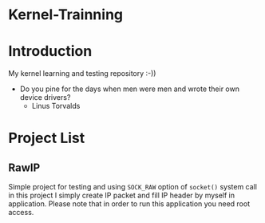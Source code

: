 Kernel-Trainning
================
# Introduction
My kernel learning and testing repository :-))  
* Do you pine for the days when men were men and wrote their own device drivers?
  * Linus Torvalds

# Project List
## RawIP
Simple project for testing and using `SOCK_RAW` option of `socket()` system call
in this project I simply create IP packet and fill IP header by myself in application.
Please note that in order to run this application you need root access.
